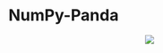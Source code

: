# NumPy-Panda
<p align="center"><image src="https://raw.githubusercontent.com/wilsonteng97/NTUOSS-PandasBasics/master/images/Pandas_Numpy.png"></p>
